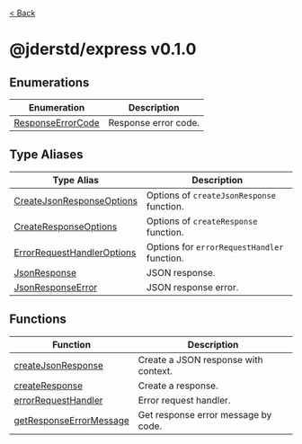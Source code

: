 [< Back](./../../README.md)

# @jderstd/express v0.1.0

## Enumerations

| Enumeration | Description |
| ------ | ------ |
| [ResponseErrorCode](enumerations/ResponseErrorCode.md) | Response error code. |

## Type Aliases

| Type Alias | Description |
| ------ | ------ |
| [CreateJsonResponseOptions](type-aliases/CreateJsonResponseOptions.md) | Options of `createJsonResponse` function. |
| [CreateResponseOptions](type-aliases/CreateResponseOptions.md) | Options of `createResponse` function. |
| [ErrorRequestHandlerOptions](type-aliases/ErrorRequestHandlerOptions.md) | Options for `errorRequestHandler` function. |
| [JsonResponse](type-aliases/JsonResponse.md) | JSON response. |
| [JsonResponseError](type-aliases/JsonResponseError.md) | JSON response error. |

## Functions

| Function | Description |
| ------ | ------ |
| [createJsonResponse](functions/createJsonResponse.md) | Create a JSON response with context. |
| [createResponse](functions/createResponse.md) | Create a response. |
| [errorRequestHandler](functions/errorRequestHandler.md) | Error request handler. |
| [getResponseErrorMessage](functions/getResponseErrorMessage.md) | Get response error message by code. |
